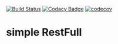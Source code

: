 [![Build Status](https://travis-ci.org/maxvanny2010/restfull.svg?branch=master)](https://travis-ci.org/maxvanny2010/restfull)
[![Codacy Badge](https://app.codacy.com/project/badge/Grade/3643f213cd62495d81abe09a76b707ba)](https://www.codacy.com/manual/mailtime2010/restfull?utm_source=github.com&amp;utm_medium=referral&amp;utm_content=maxvanny2010/restfull&amp;utm_campaign=Badge_Grade)
[![codecov](https://codecov.io/gh/maxvanny2010/restfull/branch/master/graph/badge.svg)](https://codecov.io/gh/maxvanny2010/restfull)

# simple RestFull
